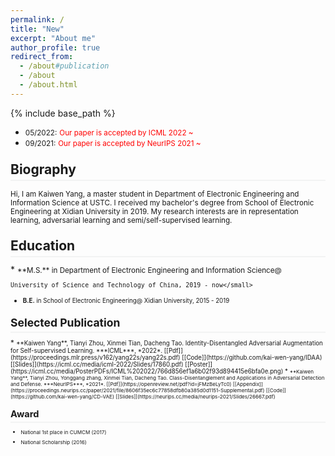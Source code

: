 ```yaml
---
permalink: /
title: "New"
excerpt: "About me"
author_profile: true
redirect_from: 
  - /about#publication
  - /about
  - /about.html
---
```

<style>
.page__content p {
    margin: 0 0 0em;
}
p{
    /*margin: 0;*/
    /*padding: -30;*/
    /*line-height: 15px;*/
}
a{
	color:#7c1313;
}
ul{
    /*margin: 0;*/
    /*padding: -30;*/
    line-height: 15px;
    margin-block-start: 0em;
    margin-block-end: 0em;
}
ul li, ol li {
    margin-bottom: 0.em;
}
h1, h2, h3, h4, h5, h6 {
	padding-bottom: 0.2em;
	margin: 1em 0 0.5em;
	border-bottom: 2px solid #f2f3f3;
}
</style>
{% include base_path %} 
* <small>05/2022:</small> <small style="color:red">Our paper is accepted by ICML 2022 ~</small> 
* <small>09/2021:</small> <small style="color:red">Our paper is accepted by NeurIPS 2021 ~</small> 
<h2 id="biography"> Biography</h2>  

<small> Hi, I am Kaiwen Yang, a master student in Department of Electronic Engineering and Information Science at USTC. I received my bachelor's degree from School of Electronic Engineering at Xidian University in 2019. My research interests are in representation learning, adversarial learning and semi/self-supervised learning.</small>

<h2 id="education"> Education</h2>  
* <small>**M.S.** in Department of Electronic Engineering and Information Science@
	
    University of Science and Technology of China, 2019 - now</small>  
* <small>**B.E.** in School of Electronic Engineering@
   Xidian University, 2015 - 2019</small> 


<h2 id="publication">Selected Publication</h2> 
* <small>**Kaiwen Yang**, Tianyi Zhou, Xinmei Tian, Dacheng Tao. Identity-Disentangled Adversarial Augmentation for Self-supervised Learning. ***ICML***, *2022*. [[Pdf]](https://proceedings.mlr.press/v162/yang22s/yang22s.pdf) [[Code]](https://github.com/kai-wen-yang/IDAA) [[Slides]](https://icml.cc/media/icml-2022/Slides/17860.pdf) [[Poster]](https://icml.cc/media/PosterPDFs/ICML%202022/766d856ef1a6b02f93d894415e6bfa0e.png) 
* <small>**Kaiwen Yang**, Tianyi Zhou, Yonggang zhang, Xinmei Tian, Dacheng Tao. Class-Disentanglement and Applications in Adversarial Detection and Defense. ***NeurIPS***, *2021*. [[Pdf]](https://openreview.net/pdf?id=jFMzBeLyTc0) [[Appendix]](https://proceedings.neurips.cc/paper/2021/file/8606f35ec6c77858dfb80a385d0d1151-Supplemental.pdf) [[Code]](https://github.com/kai-wen-yang/CD-VAE) [[Slides]](https://neurips.cc/media/neurips-2021/Slides/26667.pdf) </small>
	
<h2 id="award"> Award</h2> 

* <small>National 1st place in CUMCM (2017) </small>
* <small>National Scholarship (2016) </small>

<script type='text/javascript' id='clustrmaps' src='//cdn.clustrmaps.com/map_v2.js?cl=ffffff&w=100&t=n&d=HbVX3egvi54ZREtzaPFgjN0cJebFsDjwXflmtsApCQI'></script>
